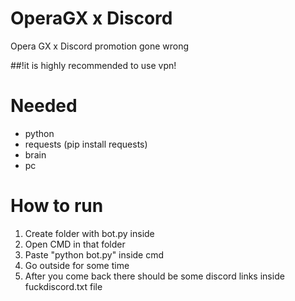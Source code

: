 # OperaGX x Discord
Opera GX x Discord promotion gone wrong 

##!it is highly recommended to use vpn!

# Needed 
- python
- requests (pip install requests)
- brain
- pc

# How to run
1. Create folder with bot.py inside 
2. Open CMD in that folder 
3. Paste "python bot.py" inside cmd 
4. Go outside for some time
5. After you come back there should be some discord links inside fuckdiscord.txt file

